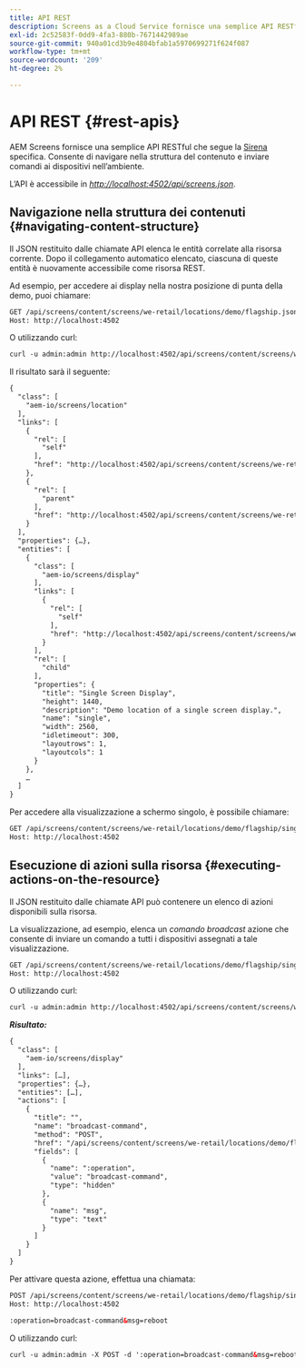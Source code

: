 ```yaml
---
title: API REST
description: Screens as a Cloud Service fornisce una semplice API RESTful conforme alle specifiche Siren. Segui questa pagina per scoprire come navigare nella struttura del contenuto e inviare comandi ai dispositivi nell’ambiente.
exl-id: 2c52583f-0dd9-4fa3-880b-7671442989ae
source-git-commit: 940a01cd3b9e4804bfab1a5970699271f624f087
workflow-type: tm+mt
source-wordcount: '209'
ht-degree: 2%

---
```


# API REST {#rest-apis}

AEM Screens fornisce una semplice API RESTful che segue la [Sirena](https://github.com/kevinswiber/siren) specifica. Consente di navigare nella struttura del contenuto e inviare comandi ai dispositivi nell’ambiente.

L’API è accessibile in [*http://localhost:4502/api/screens.json*](http://localhost:4502/api/screens.json).

## Navigazione nella struttura dei contenuti {#navigating-content-structure}

Il JSON restituito dalle chiamate API elenca le entità correlate alla risorsa corrente. Dopo il collegamento automatico elencato, ciascuna di queste entità è nuovamente accessibile come risorsa REST.

Ad esempio, per accedere ai display nella nostra posizione di punta della demo, puoi chiamare:

```xml
GET /api/screens/content/screens/we-retail/locations/demo/flagship.json HTTP/1.1
Host: http://localhost:4502
```

O utilizzando curl:

```xml
curl -u admin:admin http://localhost:4502/api/screens/content/screens/we-retail/locations/demo/flagship.json
```

Il risultato sarà il seguente:

```xml
{
  "class": [
    "aem-io/screens/location"
  ],
  "links": [
    {
      "rel": [
        "self"
      ],
      "href": "http://localhost:4502/api/screens/content/screens/we-retail/locations/demo/flagship.json"
    },
    {
      "rel": [
        "parent"
      ],
      "href": "http://localhost:4502/api/screens/content/screens/we-retail/locations/demo.json"
    }
  ],
  "properties": {…},
  "entities": [
    {
      "class": [
        "aem-io/screens/display"
      ],
      "links": [
        {
          "rel": [
            "self"
          ],
          "href": "http://localhost:4502/api/screens/content/screens/we-retail/locations/demo/flagship/single.json"
        }
      ],
      "rel": [
        "child"
      ],
      "properties": {
        "title": "Single Screen Display",
        "height": 1440,
        "description": "Demo location of a single screen display.",
        "name": "single",
        "width": 2560,
        "idletimeout": 300,
        "layoutrows": 1,
        "layoutcols": 1
      }
    },
    …
  ]
}
```

Per accedere alla visualizzazione a schermo singolo, è possibile chiamare:

```xml
GET /api/screens/content/screens/we-retail/locations/demo/flagship/single.json HTTP/1.1
Host: http://localhost:4502
```

## Esecuzione di azioni sulla risorsa {#executing-actions-on-the-resource}

Il JSON restituito dalle chiamate API può contenere un elenco di azioni disponibili sulla risorsa.

La visualizzazione, ad esempio, elenca un *comando broadcast* azione che consente di inviare un comando a tutti i dispositivi assegnati a tale visualizzazione.

```xml
GET /api/screens/content/screens/we-retail/locations/demo/flagship/single.json HTTP/1.1
Host: http://localhost:4502
```

O utilizzando curl:

```xml
curl -u admin:admin http://localhost:4502/api/screens/content/screens/we-retail/locations/demo/flagship/single.json
```

***Risultato:***

```xml
{
  "class": [
    "aem-io/screens/display"
  ],
  "links": […],
  "properties": {…},
  "entities": […],
  "actions": [
    {
      "title": "",
      "name": "broadcast-command",
      "method": "POST",
      "href": "/api/screens/content/screens/we-retail/locations/demo/flagship/single",
      "fields": [
        {
          "name": ":operation",
          "value": "broadcast-command",
          "type": "hidden"
        },
        {
          "name": "msg",
          "type": "text"
        }
      ]
    }
  ]
}
```

Per attivare questa azione, effettua una chiamata:

```xml
POST /api/screens/content/screens/we-retail/locations/demo/flagship/single.json HTTP/1.1
Host: http://localhost:4502

:operation=broadcast-command&msg=reboot
```

O utilizzando curl:

```xml
curl -u admin:admin -X POST -d ':operation=broadcast-command&msg=reboot' http://localhost:4502/api/screens/content/screens/we-retail/locations/demo/flagship/single.json
```
